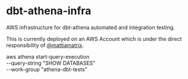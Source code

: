 # dbt-athena-infra

AWS infrastructure for dbt-athena automated and integration testing.

This is currently deployed on an AWS Account which is under the direct responsibility of [@mattiamatrix](https://github.com/mattiamatrix).


aws athena start-query-execution \
    --query-string "SHOW DATABASES" \
    --work-group "athena-dbt-tests"
